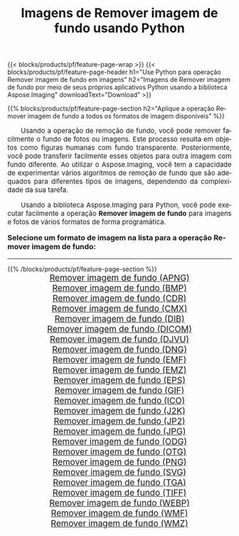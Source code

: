 ﻿---
title: Imagens de Remover imagem de fundo usando Python 
weight: 3920
url: /pt/python-net/remove-background/ 
lang: pt
langdirlevel: 2
locales: zh-hans,ja,it,ru,de,es,fr,nl,id,lt,pl,pt,vi,tr,ko,zh-hant,ar,hi,th,sv,cs,uk,he
description: Aplicando a biblioteca Aspose.Imaging a imagens e fotos de Remover imagem de fundo usando seus próprios aplicativos Python e APIs de servidor.
---

{{< blocks/products/pf/feature-page-wrap >}}
{{< blocks/products/pf/feature-page-header h1="Use Python para operação Remover imagem de fundo em imagens" h2="Imagens de Remover imagem de fundo por meio de seus próprios aplicativos Python usando a biblioteca Aspose.Imaging" downloadText="Download" >}}


{{% blocks/products/pf/feature-page-section  h2="Aplique a operação Remover imagem de fundo a todos os formatos de imagem disponíveis" %}}
<p align="justify" style="text-indent:2em;font-size:15px;">
Usando a operação de remoção de fundo, você pode remover facilmente o fundo de fotos ou imagens. Este processo resulta em objetos como figuras humanas com fundo transparente. Posteriormente, você pode transferir facilmente esses objetos para outra imagem com fundo diferente. Ao utilizar o Aspose.Imaging, você tem a capacidade de experimentar vários algoritmos de remoção de fundo que são adequados para diferentes tipos de imagens, dependendo da complexidade da sua tarefa.
</p>
<p align="justify" style="text-indent:2em;font-size:15px;">
Usando a biblioteca Aspose.Imaging para Python, você pode executar facilmente a operação <b>Remover imagem de fundo</b> para imagens e fotos de vários formatos de forma programática.
</p>
<h3 style="margin-top:16px;">
Selecione um formato de imagem na lista para a operação Remover imagem de fundo:
</h3>
<hr/>
{{% /blocks/products/pf/feature-page-section %}}
<div class="container-fluid productfamilypage bg-gray">
    <div class="convertypes bg-gray agp-content section">
        <div class="container">
		<div class="row other-converters" style="gap: 10px;font-size: 19px;text-align:center;">
		    <div class='col-md-3 other-converter remove-lp remove-rp'><a href="/imaging/pt/python-net/remove-background/apng/" style="padding:15px;">Remover imagem de fundo (APNG)</a></div><div class='col-md-3 other-converter remove-lp remove-rp'><a href="/imaging/pt/python-net/remove-background/bmp/" style="padding:15px;">Remover imagem de fundo (BMP)</a></div><div class='col-md-3 other-converter remove-lp remove-rp'><a href="/imaging/pt/python-net/remove-background/cdr/" style="padding:15px;">Remover imagem de fundo (CDR)</a></div><div class='col-md-3 other-converter remove-lp remove-rp'><a href="/imaging/pt/python-net/remove-background/cmx/" style="padding:15px;">Remover imagem de fundo (CMX)</a></div><div class='col-md-3 other-converter remove-lp remove-rp'><a href="/imaging/pt/python-net/remove-background/dib/" style="padding:15px;">Remover imagem de fundo (DIB)</a></div><div class='col-md-3 other-converter remove-lp remove-rp'><a href="/imaging/pt/python-net/remove-background/dicom/" style="padding:15px;">Remover imagem de fundo (DICOM)</a></div><div class='col-md-3 other-converter remove-lp remove-rp'><a href="/imaging/pt/python-net/remove-background/djvu/" style="padding:15px;">Remover imagem de fundo (DJVU)</a></div><div class='col-md-3 other-converter remove-lp remove-rp'><a href="/imaging/pt/python-net/remove-background/dng/" style="padding:15px;">Remover imagem de fundo (DNG)</a></div><div class='col-md-3 other-converter remove-lp remove-rp'><a href="/imaging/pt/python-net/remove-background/emf/" style="padding:15px;">Remover imagem de fundo (EMF)</a></div><div class='col-md-3 other-converter remove-lp remove-rp'><a href="/imaging/pt/python-net/remove-background/emz/" style="padding:15px;">Remover imagem de fundo (EMZ)</a></div><div class='col-md-3 other-converter remove-lp remove-rp'><a href="/imaging/pt/python-net/remove-background/eps/" style="padding:15px;">Remover imagem de fundo (EPS)</a></div><div class='col-md-3 other-converter remove-lp remove-rp'><a href="/imaging/pt/python-net/remove-background/gif/" style="padding:15px;">Remover imagem de fundo (GIF)</a></div><div class='col-md-3 other-converter remove-lp remove-rp'><a href="/imaging/pt/python-net/remove-background/ico/" style="padding:15px;">Remover imagem de fundo (ICO)</a></div><div class='col-md-3 other-converter remove-lp remove-rp'><a href="/imaging/pt/python-net/remove-background/j2k/" style="padding:15px;">Remover imagem de fundo (J2K)</a></div><div class='col-md-3 other-converter remove-lp remove-rp'><a href="/imaging/pt/python-net/remove-background/jp2/" style="padding:15px;">Remover imagem de fundo (JP2)</a></div><div class='col-md-3 other-converter remove-lp remove-rp'><a href="/imaging/pt/python-net/remove-background/jpg/" style="padding:15px;">Remover imagem de fundo (JPG)</a></div><div class='col-md-3 other-converter remove-lp remove-rp'><a href="/imaging/pt/python-net/remove-background/odg/" style="padding:15px;">Remover imagem de fundo (ODG)</a></div><div class='col-md-3 other-converter remove-lp remove-rp'><a href="/imaging/pt/python-net/remove-background/otg/" style="padding:15px;">Remover imagem de fundo (OTG)</a></div><div class='col-md-3 other-converter remove-lp remove-rp'><a href="/imaging/pt/python-net/remove-background/png/" style="padding:15px;">Remover imagem de fundo (PNG)</a></div><div class='col-md-3 other-converter remove-lp remove-rp'><a href="/imaging/pt/python-net/remove-background/svg/" style="padding:15px;">Remover imagem de fundo (SVG)</a></div><div class='col-md-3 other-converter remove-lp remove-rp'><a href="/imaging/pt/python-net/remove-background/tga/" style="padding:15px;">Remover imagem de fundo (TGA)</a></div><div class='col-md-3 other-converter remove-lp remove-rp'><a href="/imaging/pt/python-net/remove-background/tiff/" style="padding:15px;">Remover imagem de fundo (TIFF)</a></div><div class='col-md-3 other-converter remove-lp remove-rp'><a href="/imaging/pt/python-net/remove-background/webp/" style="padding:15px;">Remover imagem de fundo (WEBP)</a></div><div class='col-md-3 other-converter remove-lp remove-rp'><a href="/imaging/pt/python-net/remove-background/wmf/" style="padding:15px;">Remover imagem de fundo (WMF)</a></div><div class='col-md-3 other-converter remove-lp remove-rp'><a href="/imaging/pt/python-net/remove-background/wmz/" style="padding:15px;">Remover imagem de fundo (WMZ)</a></div>
                </div>
        </div>
    </div>
</div>
<br/>
